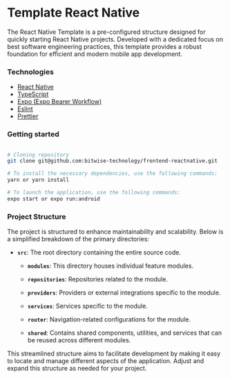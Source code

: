 # Template React Native

The React Native Template is a pre-configured structure designed for quickly starting React Native projects. Developed with a dedicated focus on best software engineering practices, this template provides a robust foundation for efficient and modern mobile app development.


### Technologies
- [React Native ](https://reactnative.dev/docs/getting-started)
- [TypeScript](https://www.typescriptlang.org/)
- [Expo (Expo Bearer Workflow)](https://expo.io/)
- [Eslint](https://eslint.org/)
- [Prettier](https://prettier.io/)

### Getting started

```bash

# Cloning repository
git clone git@github.com:bitwise-technology/frontend-reactnative.git

# To install the necessary dependencies, use the following commands:
yarn or yarn install

# To launch the application, use the following commands:
expo start or expo run:android
```

### Project Structure

The project is structured to enhance maintainability and scalability. Below is a simplified breakdown of the primary directories:

- **`src`**: The root directory containing the entire source code.

  - **`modules`**: This directory houses individual feature modules.

  - **`repositories`**: Repositories related to the module.

  - **`providers`**: Providers or external integrations specific to the module.

  - **`services`**: Services specific to the module.

  - **`router`**: Navigation-related configurations for the module.

  - **`shared`**: Contains shared components, utilities, and services that can be reused across different modules.

This streamlined structure aims to facilitate development by making it easy to locate and manage different aspects of the application. Adjust and expand this structure as needed for your project.











